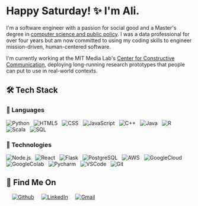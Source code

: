 # Happy Saturday! ✨ I'm Ali.

I'm a software engineer with a passion for social good and a Master's degree in [computer science and public 
policy](https://capp.uchicago.edu/). I was a data professional for over four years but am now committed to 
using my coding skills to engineer mission-driven, human-centered software.

I'm currently working at the MIT Media Lab's [Center for Constructive Communication](http://www.ccc.mit.edu), deploying long-running 
research prototypes that people can put to use in real-world contexts.

## 🛠 Tech Stack

### 💬 Languages

![Python](https://img.shields.io/badge/-Python-000?&logo=Python) &nbsp;
![HTML5](https://img.shields.io/badge/-HTML-000?&logo=HTML5) &nbsp;
![CSS](https://img.shields.io/badge/-CSS-000?&logo=css3&logoColor=2860E5) &nbsp;
![JavaScript](https://img.shields.io/badge/-JavaScript-000?&logo=JavaScript) &nbsp;
![C++](https://img.shields.io/badge/-C++-000?&logo=c%2b%2b&logoColor=6092C7) &nbsp;
![Java](https://img.shields.io/badge/-Java-000?&logo=openjdk&logoColor=DB6900) &nbsp;
![R](https://img.shields.io/badge/-R-000?&logo=r&logoColor=2065B4) &nbsp;
![Scala](https://img.shields.io/badge/-Scala-000?logo=scala&logoColor=D43121) &nbsp;
![SQL](https://img.shields.io/badge/-SQL-000?&logo=MySQL&logoColor=0173CB)

### 🚀 Technologies

![Node.js](https://img.shields.io/badge/-Node.js-000?&logo=node.js) &nbsp;
![React](https://img.shields.io/badge/-React-000?&logo=react) &nbsp;
![Flask](https://img.shields.io/badge/-Flask-000?&logo=flask) &nbsp;
![PostgreSQL](https://img.shields.io/badge/-PostgreSQL-000?&logo=PostgreSQL) &nbsp;
![AWS](https://img.shields.io/badge/-Amazon_AWS-000?&logo=amazonaws&logoColor=F79402) &nbsp;
![GoogleCloud](https://img.shields.io/badge/-Google_Cloud-000?&logo=google-cloud) &nbsp;
![GoogleColab](https://img.shields.io/badge/-Colab-000?&logo=google-colab) &nbsp;
![Pycharm](https://img.shields.io/badge/-PyCharm-000?&logo=pycharm&logoColor=20CC86) &nbsp;
![VSCode](https://img.shields.io/badge/-VSCode-000?&logo=visual%20studio%20code&logoColor=0173C1) &nbsp;
![Git](https://img.shields.io/badge/-GIT-000?&logo=git) &nbsp;


## 🤝 Find Me On

&nbsp;
&nbsp;
<a href="https://github.com/aliklemencic" rel="nofollow"><img alt="Github" src="https://img.shields.io/badge/-GitHub-000?logo=github" style="max-width: 100%;"></a>
&nbsp;
&nbsp;
<a href="https://www.linkedin.com/in/alisonklemencic" rel="nofollow"><img alt="LinkedIn" src="https://img.shields.io/badge/-LinkedIn-000?&logo=linkedin&logoColor=036DAA" style="max-width: 100%;"></a>
&nbsp;
&nbsp;
<a href="mailto:alisonklemencic@gmail.com" rel="nofollow"><img alt="Gmail" src="https://img.shields.io/badge/-Gmail-000?logo=gmail&logoColor=DE4032" style="max-width: 100%;"></a>